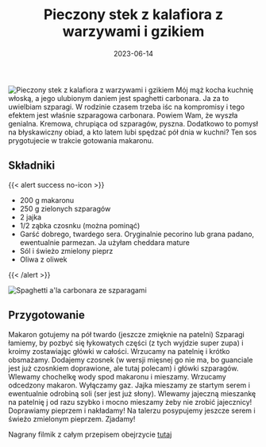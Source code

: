 ﻿---
title: "Pieczony stek z kalafiora z warzywami i gzikiem"
date: 2023-06-14
categories:
- dania główne
tags:
- szparagi
- jajka
- makaron
- wegetariańskie
- kuchnia włoska
thumbnailImagePosition: "top"
---
![Pieczony stek z kalafiora z warzywami i gzikiem](/img/Pieczony-stek-z-kalafiora-z-warzywami-i-gzikiem/Pieczony-stek-z-kalafiora-z-warzywami-i-gzikiem-1.jpg)
Mój mąż kocha kuchnię włoską, a jego ulubionym daniem jest spaghetti carbonara. Ja za to uwielbiam szparagi. W rodzinie czasem trzeba iśc na kompromisy i tego efektem jest właśnie szparagowa carbonara. Powiem Wam, że wyszła genialna. Kremowa, chrupiąca od szparagów, pyszna. 
Dodatkowo to pomysł na błyskawiczny obiad, a kto latem lubi spędzać pół dnia w kuchni?
Ten sos prygotujecie w trakcie gotowania makaronu.
<!--more-->

## Składniki
{{< alert success no-icon >}}
- 200 g makaronu
- 250 g zielonych szparagów
- 2 jajka
- 1/2 ząbka czosnku (można pominąć)
- Garść dobrego, twardego sera. Oryginalnie pecorino lub grana padano, ewentualnie parmezan. Ja użyłam cheddara mature
- Sól i świeżo zmielony pieprz
- Oliwa z oliwek

{{< /alert >}}

![Spaghetti a'la carbonara ze szparagami](/img/Spaghetti-ala-carbonara-ze-szparagami/Spaghetti-ala-carbonara-ze-szparagami-2.jpg)
## Przygotowanie

Makaron gotujemy na pół twardo (jeszcze zmięknie na patelni)
Szparagi łamiemy, by pozbyć się łykowatych części (z tych wyjdzie super zupa) i kroimy zostawiając główki w całości.
Wrzucamy na patelnię i krótko obsmażamy.
Dodajemy czosnek (w wersji mięsnej go nie ma, bo guanciale jest już czosnkiem doprawione, ale tutaj polecam) i główki szparagów. Wlewamy chochelkę wody spod makaronu i mieszamy. Wrzucamy odcedzony makaron. Wyłączamy gaz.
Jajka mieszamy ze startym serem i ewentualnie odrobiną soli (ser jest już słony). Wlewamy jajeczną mieszankę na patelnię j od razu szybko i mocno mieszamy żeby nie zrobić jajecznicy!
Doprawiamy pieprzem i nakładamy!
Na talerzu posypujemy jeszcze serem i świeżo zmielonym pieprzem.
Zjadamy!

Nagrany filmik z całym przepisem obejrzycie [tutaj](https://www.instagram.com/reel/CtdixWstcpn/?utm_source=ig_web_copy_link&igshid=MzRlODBiNWFlZA==)
